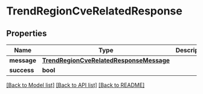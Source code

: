# TrendRegionCveRelatedResponse

## Properties
Name | Type | Description | Notes
------------ | ------------- | ------------- | -------------
**message** | [**TrendRegionCveRelatedResponseMessage**](TrendRegionCveRelatedResponseMessage.md) |  | [optional] 
**success** | **bool** |  | [optional] 

[[Back to Model list]](../README.md#documentation-for-models) [[Back to API list]](../README.md#documentation-for-api-endpoints) [[Back to README]](../README.md)


